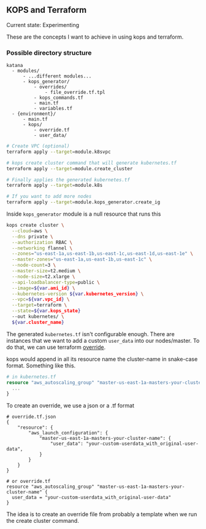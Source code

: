 ## KOPS and Terraform

Current state: Experimenting

These are the concepts I want to achieve in using kops and terraform.

### Possible directory structure
```
katana
  - modules/
      - ...different modules...
      - kops_generator/
          - overrides/
              - file_override.tf.tpl
          - kops_commands.tf
          - main.tf
          - variables.tf
  - {environment}/
      - main.tf
      - kops/
          - override.tf
          - user_data/
```

```sh
# Create VPC (optional)
terraform apply --target=module.k8svpc

# kops create cluster command that will generate kubernetes.tf
terraform apply --target=module.create_cluster

# Finally applies the generated kubernetes.tf
terraform apply --target=module.k8s

# If you want to add more nodes
terraform apply --target=module.kops_generator.create_ig

```


Inside ```kops_generator``` module is a null resource that runs this
```bash
kops create cluster \
  --cloud=aws \
  --dns private \
  --authorization RBAC \
  --networking flannel \
  --zones="us-east-1a,us-east-1b,us-east-1c,us-east-1d,us-east-1e" \
  --master-zones="us-east-1a,us-east-1b,us-east-1c" \
  --node-count=3 \
  --master-size=t2.medium \
  --node-size=t2.xlarge \
  --api-loadbalancer-type=public \
  --image=${var.ami_id} \
  --kubernetes-version ${var.kubernetes_version} \
  --vpc=${var.vpc_id} \
  --target=terraform \
  --state=${var.kops_state}
  --out kubernetes/ \
  ${var.cluster_name}
```

The generated ```kubernetes.tf``` isn't configurable enough. There are instances that we want to add a custom ```user_data``` into our nodes/master.
To do that, we can use terraform [override](https://www.terraform.io/docs/configuration-0-11/override.html).

kops would append in all its resource name the cluster-name in snake-case format. Something like this.
```terraform
# in kubernetes.tf
resource "aws_autoscaling_group" "master-us-east-1a-masters-your-cluster-name" {
  ...
}
```

To create an override, we use a json or a .tf format
```
# override.tf.json
{
    "resource": {
        "aws_launch_configuration": {
            "master-us-east-1a-masters-your-cluster-name": {
                "user_data": "your-custom-userdata_with_original-user-data",
            }
        }
    }
}

# or override.tf
resource "aws_autoscaling_group" "master-us-east-1a-masters-your-cluster-name" {
  user_data = "your-custom-userdata_with_original-user-data"
}
```

The idea is to create an override file from probably a template when we run the create cluster command.
